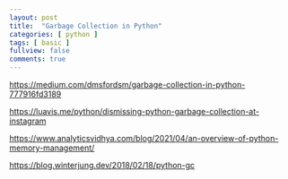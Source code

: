 ```yaml
---
layout: post
title:  "Garbage Collection in Python"
categories: [ python ]
tags: [ basic ]
fullview: false
comments: true
---
```




https://medium.com/dmsfordsm/garbage-collection-in-python-777916fd3189

https://luavis.me/python/dismissing-python-garbage-collection-at-instagram

https://www.analyticsvidhya.com/blog/2021/04/an-overview-of-python-memory-management/

https://blog.winterjung.dev/2018/02/18/python-gc